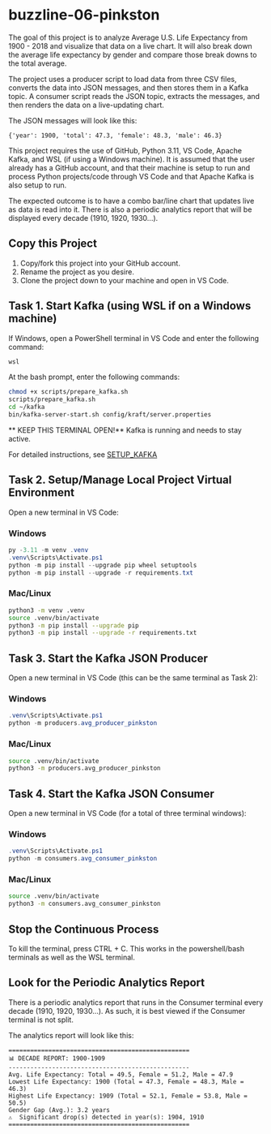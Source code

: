 # buzzline-06-pinkston

The goal of this project is to analyze Average U.S. Life Expectancy from 1900 - 2018 and visualize that data on a live chart. It will also break down the average life expectancy by gender and compare those break downs to the total average.

The project uses a producer script to load data from three CSV files, converts the data into JSON messages, and then stores them in a Kafka topic. A consumer script reads the JSON topic, extracts the messages, and then renders the data on a live-updating chart.

The JSON messages will look like this:
```
{'year': 1900, 'total': 47.3, 'female': 48.3, 'male': 46.3}
```

This project requires the use of GitHub, Python 3.11, VS Code, Apache Kafka, and WSL (if using a Windows machine). It is assumed that the user already has a GitHub account, and that their machine is setup to run and process Python projects/code through VS Code and that Apache Kafka is also setup to run.

The expected outcome is to have a combo bar/line chart that updates live as data is read into it. There is also a periodic analytics report that will be displayed every decade (1910, 1920, 1930...).

## Copy this Project

1. Copy/fork this project into your GitHub account.
2. Rename the project as you desire.
3. Clone the project down to your machine and open in VS Code.

## Task 1. Start Kafka (using WSL if on a Windows machine)

If Windows, open a PowerShell terminal in VS Code and enter the following command:

```powershell
wsl
```

At the bash prompt, enter the following commands:
```bash
chmod +x scripts/prepare_kafka.sh
scripts/prepare_kafka.sh
cd ~/kafka
bin/kafka-server-start.sh config/kraft/server.properties
```
** KEEP THIS TERMINAL OPEN!** Kafka is running and needs to stay active.

For detailed instructions, see [SETUP_KAFKA](SETUP_KAFKA.md)

## Task 2. Setup/Manage Local Project Virtual Environment

Open a new terminal in VS Code:

### Windows
```powershell
py -3.11 -m venv .venv
.venv\Scripts\Activate.ps1
python -m pip install --upgrade pip wheel setuptools
python -m pip install --upgrade -r requirements.txt
```

### Mac/Linux
```bash
python3 -m venv .venv
source .venv/bin/activate
python3 -m pip install --upgrade pip
python3 -m pip install --upgrade -r requirements.txt
```

## Task 3. Start the Kafka JSON Producer

Open a new terminal in VS Code (this can be the same terminal as Task 2):

### Windows
```powershell
.venv\Scripts\Activate.ps1
python -m producers.avg_producer_pinkston
```

### Mac/Linux
```bash
source .venv/bin/activate
python3 -m producers.avg_producer_pinkston
```

## Task 4. Start the Kafka JSON Consumer

Open a new terminal in VS Code (for a total of three terminal windows):

### Windows
```powershell
.venv\Scripts\Activate.ps1
python -m consumers.avg_consumer_pinkston
```

### Mac/Linux
```bash
source .venv/bin/activate
python3 -m consumers.avg_consumer_pinkston
```

## Stop the Continuous Process

To kill the terminal, press CTRL + C. This works in the powershell/bash terminals as well as the WSL terminal.

## Look for the Periodic Analytics Report

There is a periodic analytics report that runs in the Consumer terminal every decade (1910, 1920, 1930...). As such, it is best viewed if the Consumer terminal is not split.

The analytics report will look like this:
```
==================================================
📊 DECADE REPORT: 1900-1909
--------------------------------------------------
Avg. Life Expectancy: Total = 49.5, Female = 51.2, Male = 47.9
Lowest Life Expectancy: 1900 (Total = 47.3, Female = 48.3, Male = 46.3)
Highest Life Expectancy: 1909 (Total = 52.1, Female = 53.8, Male = 50.5)
Gender Gap (Avg.): 3.2 years
⚠️  Significant drop(s) detected in year(s): 1904, 1910
==================================================
```